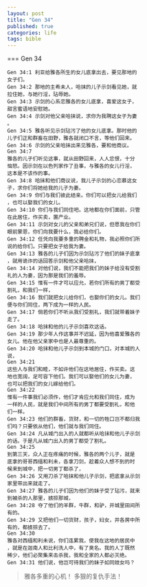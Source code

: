 ```yaml
---
layout: post
title: "Gen 34"
published: true
categories: life
tags: bible
---
```



=== Gen 34

    Gen 34:1 利亚给雅各所生的女儿底拿出去，要见那地的   
    女子们。                                            
    Gen 34:2 那地的主希未人，哈抹的儿子示剑看见她，就
    拉住她，与她行淫，玷辱她。
    Gen 34:3 示剑的心系恋雅各的女儿底拿，喜爱这女子，                            
    甜言蜜语地安慰她。
    Gen 34:4 示剑对他父亲哈抹说，求你为我聘这女子为妻                            
    。
    Gen 34:5 雅各听见示剑玷污了他的女儿底拿。那时他的                            
    儿子们正和群畜在田野，雅各就闭口不言，等他们回来。                           
    Gen 34:6 示剑的父亲哈抹出来见雅各，要和他商议。                              
    Gen 34:7
    雅各的儿子们听见这事，就从田野回来，人人忿恨，十分                           
    恼怒。因示剑在以色列家作了丑事，与雅各的女儿行淫，                           
    这本是不该作的事。                                                           
    Gen 34:8 哈抹和他们商议说，我儿子示剑的心恋慕这女                            
    子，求你们将她给我的儿子为妻。                                               
    Gen 34:9 你们与我们彼此结亲。你们可以把女儿给我们                            
    ，也可以娶我们的女儿。                                                       
    Gen 34:10 你们与我们同住吧。这地都在你们面前，只管                           
    在此居住，作买卖，置产业。                                                   
    Gen 34:11 示剑对女儿的父亲和弟兄们说，但愿我在你们                           
    眼前蒙恩，你们向我要什么，我必给你们。                                       
    Gen 34:12 任凭向我要多重的聘金和礼物，我必照你们所                           
    说的给你们。只要把女子给我为妻。                                             
    Gen 34:13 雅各的儿子们因为示剑玷污了他们的妹子底拿                           
    ，就用诡诈的话回答示剑和他父亲哈抹，                                         
    Gen 34:14 对他们说，我们不能把我们的妹子给没有受割                           
    礼的人为妻，因为那是我们的羞辱。                                             
    Gen 34:15 惟有一件才可以应允，若你们所有的男丁都受                           
    割礼，和我们一样，                                                           
    Gen 34:16 我们就把女儿给你们，也娶你们的女儿。我们                           
    便与你们同住，两下成为一样的人民。
    Gen 34:17 倘若你们不听从我们受割礼，我们就带着妹子
    走了。
    Gen 34:18 哈抹和他的儿子示剑喜欢这话。
    Gen 34:19 那少年人作这事并不迟延，因为他喜爱雅各的
    女儿。他在他父亲家中也是人最尊重的。
    Gen 34:20 哈抹和他儿子示剑到本城的门口，对本城的人
    说，
    Gen 34:21
    这些人与我们和睦，不如许他们在这地居住，作买卖。这
    地也宽阔，足可容下他们。我们可以娶他们的女儿为妻，
    也可以把我们的女儿嫁给他们。
    Gen 34:22
    惟有一件事我们必须作，他们才肯应允和我们同住，成为
    一样的人民，就是我们中间所有的男丁都要受割礼，和他
    们一样。
    Gen 34:23 他们的群畜，货财，和一切的牲口岂不都归我
    们吗？只要依从他们，他们就与我们同住。
    Gen 34:24 凡从城门出入的人就都听从哈抹和他儿子示剑
    的话。于是凡从城门出入的男丁都受了割礼。
    Gen 34:25
    到第三天，众人正在疼痛的时候，雅各的两个儿子，就是
    底拿的哥哥西缅和利未，各拿刀剑，趁着众人想不到的时
    候来到城中，把一切男丁都杀了，
    Gen 34:26 又用刀杀了哈抹和他儿子示剑，把底拿从示剑
    家里带出来就走了。
    Gen 34:27 雅各的儿子们因为他们的妹子受了玷污，就来
    到被杀的人那里，掳掠那城，
    Gen 34:28 夺了他们的羊群，牛群，和驴，并城里田间所
    有的。
    Gen 34:29 又把他们一切货财，孩子，妇女，并各房中所
    有的，都掳掠去了。
    Gen 34:30
    雅各对西缅和利未说，你们连累我，使我在这地的居民中
    ，就是在迦南人和比利洗人中，有了臭名。我的人丁既然
    稀少，他们必聚集来击杀我，我和全家的人都必灭绝。
    Gen 34:31 他们说，他岂可待我们的妹子如同妓女吗？

> 雅各多重的心机！
> 多狠的复仇手法！
